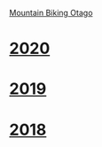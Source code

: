 [Mountain Biking Otago](http://www.mountainbikingotago.co.nz/)
# [2020](https://mb-otago.github.io/results/2020)
# [2019](https://mb-otago.github.io/results/2019)
# [2018](https://mb-otago.github.io/results/2018)